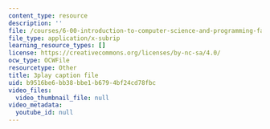 ```yaml
---
content_type: resource
description: ''
file: /courses/6-00-introduction-to-computer-science-and-programming-fall-2008/b9516be6bb38bbe1b6794bf24cd78fbc_QJ_MPc0TobI.srt
file_type: application/x-subrip
learning_resource_types: []
license: https://creativecommons.org/licenses/by-nc-sa/4.0/
ocw_type: OCWFile
resourcetype: Other
title: 3play caption file
uid: b9516be6-bb38-bbe1-b679-4bf24cd78fbc
video_files:
  video_thumbnail_file: null
video_metadata:
  youtube_id: null
---
```

